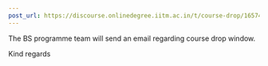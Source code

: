 ```yaml
---
post_url: https://discourse.onlinedegree.iitm.ac.in/t/course-drop/165746/2
---
```

The BS programme team will send an email regarding course drop window.

Kind regards